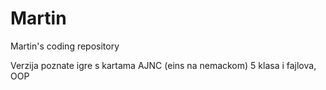# Martin
Martin's coding repository

Verzija poznate igre s kartama AJNC (eins na nemackom)
5 klasa i fajlova, OOP
